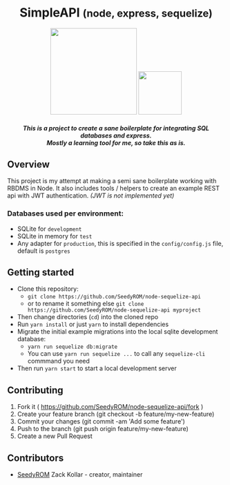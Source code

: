 <div align="center">
  <h1>SimpleAPI <small>(node, express, sequelize)</small></h1>
  <p>
    <img src="https://upload.wikimedia.org/wikipedia/commons/6/64/Expressjs.png" width="200">
    <img src="https://cdn.worldvectorlogo.com/logos/sequelize.svg" width="100px">
  </p>
  <p>
    <h5>
      This is a project to create a sane boilerplate for integrating SQL databases and express.<br>
      <i>Mostly a learning tool for me, so take this as is.</i>
    </h5>
  </p>
</div>

## Overview

This project is my attempt at making a semi sane boilerplate working with RBDMS in Node. It also includes tools / helpers to create an example REST api with JWT authentication. *(JWT is not implemented yet)*

### Databases used per environment:
* SQLite for `development`
* SQLite in memory for `test`
* Any adapter for `production`, this is specified in the `config/config.js` file, default is `postgres`

## Getting started

* Clone this repository:
  * `git clone https://github.com/SeedyROM/node-sequelize-api`
  * or to rename it something else `git clone https://github.com/SeedyROM/node-sequelize-api myproject`
* Then change directories (`cd`) into the cloned repo
* Run `yarn install` or just `yarn` to install dependencies
* Migrate the initial example migrations into the local sqlite development database:
  * `yarn run sequelize db:migrate`
  * You can use `yarn run sequelize ...` to call any `sequelize-cli` commmand you need
* Then run `yarn start` to start a local development server

## Contributing

1. Fork it ( https://github.com/SeedyROM/node-sequelize-api/fork )
2. Create your feature branch (git checkout -b feature/my-new-feature)
3. Commit your changes (git commit -am 'Add some feature')
4. Push to the branch (git push origin feature/my-new-feature)
5. Create a new Pull Request

## Contributors

- [SeedyROM](https://github.com/SeedyROM) Zack Kollar - creator, maintainer
